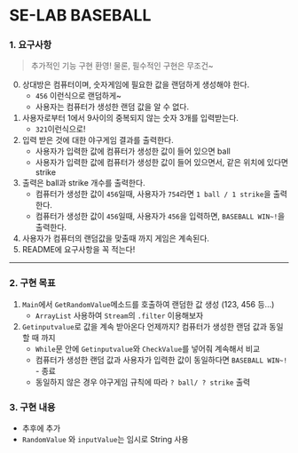 # SE-LAB BASEBALL

### 1. 요구사항
> 추가적인 기능 구현 환영! 물론, 필수적인 구현은 무조건~
0. 상대방은 컴퓨터이며, 숫자게임에 필요한 값을 랜덤하게 생성해야 한다.
    - `456` 이런식으로 랜덤하게~
    - 사용자는 컴퓨터가 생성한 랜덤 값을 알 수 없다.
1. 사용자로부터 1에서 9사이의 중복되지 않는 숫자 3개를 입력받는다.
    - `321`이런식으로!
2. 입력 받은 것에 대한 야구게임 결과를 출력한다.
    - 사용자가 입력한 값에 컴퓨터가 생성한 값이 들어 있으면 ball
    - 사용자가 입력한 값에 컴퓨터가 생성한 값이 들어 있으면서, 같은 위치에 있다면 strike
3. 출력은 ball과 strike 개수를 출력한다.
   - 컴퓨터가 생성한 값이 `456`일때, 사용자가 `754`라면 `1 ball / 1 strike`을 출력한다.
   - 컴퓨터가 생성한 값이 `456`일때, 사용자가 `456`을 입력하면, `BASEBALL WIN~!`을 출력한다.
4. 사용자가 컴퓨터의 랜덤값을 맞출때 까지 게임은 계속된다.
5. README에 요구사항을 꼭 적는다!
---

### 2. 구현 목표
1. `Main`에서 `GetRandomValue`메소드를 호출하여 랜덤한 값 생성 (123, 456 등...)
   - `ArrayList` 사용하여 `Stream`의 `.filter` 이용해보자
2. `Getinputvalue`로 값을 계속 받아온다 언제까지? 컴퓨터가 생성한 랜덤 값과 동일할 때 까지
   - `While`문 안에 `Getinputvalue`와 `CheckValue`를 넣어줘 계속해서 비교
   - 컴퓨터가 생성한 랜덤 값과 사용자가 입력한 값이 동일하다면 `BASEBALL WIN~!` - 종료
   - 동일하지 않은 경우 야구게임 규칙에 따라 `? ball/ ? strike` 출력

### 3. 구현 내용
- 추후에 추가
- `RandomValue` 와 `inputValue`는 임시로 String 사용